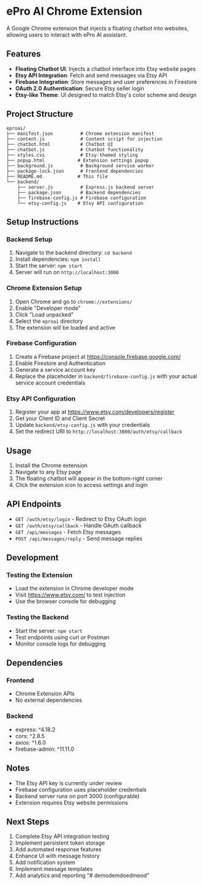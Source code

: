 # ePro AI Chrome Extension

A Google Chrome extension that injects a floating chatbot into websites, allowing users to interact with ePro AI assistant.

## Features

- **Floating Chatbot UI**: Injects a chatbot interface into Etsy website pages
- **Etsy API Integration**: Fetch and send messages via Etsy API
- **Firebase Integration**: Store messages and user preferences in Firestore
- **OAuth 2.0 Authentication**: Secure Etsy seller login
- **Etsy-like Theme**: UI designed to match Etsy's color scheme and design

## Project Structure

```
eproai/
├── manifest.json          # Chrome extension manifest
├── content.js             # Content script for injection
├── chatbot.html           # Chatbot UI
├── chatbot.js             # Chatbot functionality
├── styles.css             # Etsy-themed styling
├── popup.html            # Extension settings popup
├── background.js          # Background service worker
├── package-lock.json      # Frontend dependencies
├── README.md             # This file
└── backend/
    ├── server.js          # Express.js backend server
    ├── package.json       # Backend dependencies
    ├── firebase-config.js # Firebase configuration
    └── etsy-config.js    # Etsy API configuration
```

## Setup Instructions

### Backend Setup
1. Navigate to the backend directory: `cd backend`
2. Install dependencies: `npm install`
3. Start the server: `npm start`
4. Server will run on `http://localhost:3000`

### Chrome Extension Setup
1. Open Chrome and go to `chrome://extensions/`
2. Enable "Developer mode"
3. Click "Load unpacked"
4. Select the `eproai` directory
5. The extension will be loaded and active

### Firebase Configuration
1. Create a Firebase project at https://console.firebase.google.com/
2. Enable Firestore and Authentication
3. Generate a service account key
4. Replace the placeholder in `backend/firebase-config.js` with your actual service account credentials

### Etsy API Configuration
1. Register your app at https://www.etsy.com/developers/register
2. Get your Client ID and Client Secret
3. Update `backend/etsy-config.js` with your credentials
4. Set the redirect URI to `http://localhost:3000/auth/etsy/callback`

## Usage

1. Install the Chrome extension
2. Navigate to any Etsy page
3. The floating chatbot will appear in the bottom-right corner
4. Click the extension icon to access settings and login

## API Endpoints

- `GET /auth/etsy/login` - Redirect to Etsy OAuth login
- `GET /auth/etsy/callback` - Handle OAuth callback
- `GET /api/messages` - Fetch Etsy messages
- `POST /api/messages/reply` - Send message replies

## Development

### Testing the Extension
- Load the extension in Chrome developer mode
- Visit https://www.etsy.com/ to test injection
- Use the browser console for debugging

### Testing the Backend
- Start the server: `npm start`
- Test endpoints using curl or Postman
- Monitor console logs for debugging

## Dependencies

### Frontend
- Chrome Extension APIs
- No external dependencies

### Backend
- express: ^4.18.2
- cors: ^2.8.5
- axios: ^1.6.0
- firebase-admin: ^11.11.0

## Notes

- The Etsy API key is currently under review
- Firebase configuration uses placeholder credentials
- Backend server runs on port 3000 (configurable)
- Extension requires Etsy website permissions

## Next Steps

1. Complete Etsy API integration testing
2. Implement persistent token storage
3. Add automated response features
4. Enhance UI with message history
5. Add notification system
6. Implement message templates
7. Add analytics and reporting
"# demodemdoedmeod" 
